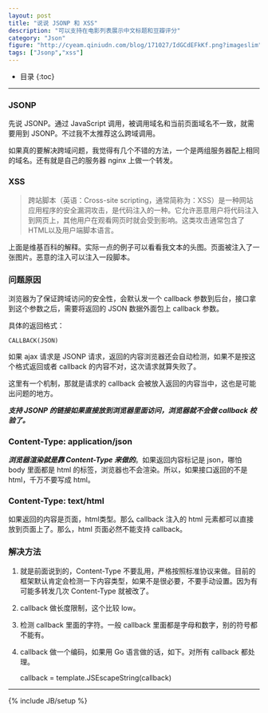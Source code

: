```yaml
---
layout: post
title: "说说 JSONP 和 XSS"
description: "可以支持在电影列表展示中文标题和豆瓣评分"
category: "Json"
figure: "http://cyeam.qiniudn.com/blog/171027/IdGCdEFkKf.png?imageslim"
tags: ["Jsonp","xss"]
---
```


* 目录
{:toc}

---

### JSONP

先说 JSONP。通过 JavaScript 调用，被调用域名和当前页面域名不一致，就需要用到 JSONP。不过我不太推荐这么跨域调用。

如果真的要解决跨域问题，我觉得有几个不错的方法，一个是两组服务器配上相同的域名。还有就是自己的服务器 nginx 上做一个转发。

### XSS

> 跨站脚本（英语：Cross-site scripting，通常简称为：XSS）是一种网站应用程序的安全漏洞攻击，是代码注入的一种。它允许恶意用户将代码注入到网页上，其他用户在观看网页时就会受到影响。这类攻击通常包含了HTML以及用户端脚本语言。

上面是维基百科的解释。实际一点的例子可以看看我文本的头图。页面被注入了一张图片。恶意的注入可以注入一段脚本。

### 问题原因

浏览器为了保证跨域访问的安全性，会默认发一个 callback 参数到后台，接口拿到这个参数之后，需要将返回的 JSON 数据外面包上 callback 参数。

具体的返回格式：

	CALLBACK(JSON)
	
如果 ajax 请求是 JSONP 请求，返回的内容浏览器还会自动检测，如果不是按这个格式返回或者 callback 的内容不对，这次请求就算失败了。

这里有一个机制，那就是请求的 callback 会被放入返回的内容当中，这也是可能出问题的地方。

***支持 JSONP 的链接如果直接放到浏览器里面访问，浏览器就不会做 callback 校验了。***

### Content-Type: application/json

***浏览器渲染就是靠 Content-Type 来做的***。如果返回内容标记是 json，哪怕 body 里面都是 html 的标签，浏览器也不会渲染。所以，如果接口返回的不是 html，千万不要写成 html。

### Content-Type: text/html

如果返回的内容是页面，html类型。那么 callback 注入的 html 元素都可以直接放到页面上了。那么，html 页面必然不能支持 callback。

### 解决方法

1. 就是前面说到的，Content-Type 不要乱用，严格按照标准协议来做。目前的框架默认肯定会检测一下内容类型，如果不是很必要，不要手动设置。因为有可能多转发几次 Content-Type 就被改了。
2. callback 做长度限制，这个比较 low。
3. 检测 callback 里面的字符。一般 callback 里面都是字母和数字，别的符号都不能有。
4. callback 做一个编码，如果用 Go 语言做的话，如下。对所有 callback 都处理。

	callback = template.JSEscapeString(callback)





---

{% include JB/setup %}